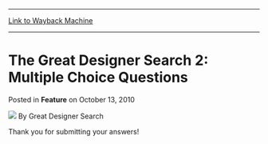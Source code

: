 
---
[Link to Wayback Machine](https://web.archive.org/web/20210502231445/https://magic.wizards.com/en/articles/archive/feature/great-designer-search-2-multiple-choice-questions-2010-10-13)

[_metadata_:author]:- "Great Designer Search"
[_metadata_:description]:- "Thank you for submitting your answers!"
[_metadata_:generator]:- "Drupal 7 (http://drupal.org)"
[_metadata_:publish_date]:- "2010-10-13"
[_metadata_:title]:- "The Great Designer Search 2: Multiple Choice Questions"
[_metadata_:wayback_capture_timestamp]:- "2021-05-02 23:14:45+00:00"
[_metadata_:wayback_raw_url]:- "https://web.archive.org/web/20210502231445id_/https://magic.wizards.com/en/articles/archive/feature/great-designer-search-2-multiple-choice-questions-2010-10-13"
[_metadata_:wayback_url]:- "https://magic.wizards.com/en/articles/archive/feature/great-designer-search-2-multiple-choice-questions-2010-10-13"
---


The Great Designer Search 2: Multiple Choice Questions
======================================================



 Posted in **Feature**
 on October 13, 2010 






![](https://media.magic.wizards.com/styles/auth_small/public/generic-avatar-150_250.png)
By Great Designer Search











  
  
  
Thank you for submitting your answers!

  
  
  
  






